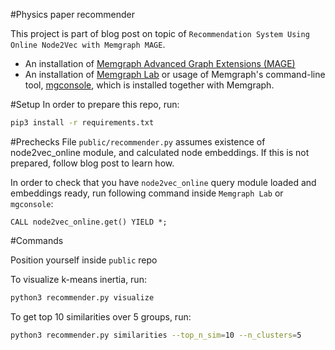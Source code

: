#Physics paper recommender

This project is part of blog post on topic of `Recommendation System Using 
Online Node2Vec with Memgraph MAGE`. 

- An installation of [Memgraph Advanced Graph Extensions (MAGE)](https://memgraph.com/mage)
- An installation of [Memgraph Lab](https://memgraph.com/product/lab)  or 
usage of Memgraph's command-line tool, [mgconsole](https://docs.memgraph.com/memgraph/connect-to-memgraph/methods/mgconsole/), which is installed together with Memgraph.

#Setup
In order to prepare this repo, run:

```bash
pip3 install -r requirements.txt
```

#Prechecks
File `public/recommender.py` assumes existence of node2vec_online module, and calculated node embeddings.
If this is not prepared, follow blog post to learn how.

In order to check that you have `node2vec_online` query module loaded and embeddings ready, run
following command inside `Memgraph Lab` or `mgconsole`:
```cypher
CALL node2vec_online.get() YIELD *;
```

#Commands

Position yourself inside `public` repo

To visualize k-means inertia, run:
```bash
python3 recommender.py visualize
```

To get top 10 similarities over 5 groups, run:
```bash
python3 recommender.py similarities --top_n_sim=10 --n_clusters=5
```
